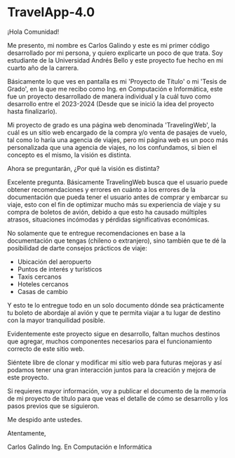 # TravelApp-4.0

¡Hola Comunidad!

Me presento, mi nombre es Carlos Galindo y este es mi primer código desarrollado por mi persona, y quiero explicarte un poco de que trata. Soy estudiante de la Universidad Andrés Bello y este proyecto fue hecho en mi cuarto año de la carrera.

Básicamente lo que ves en pantalla es mi 'Proyecto de Título' o mi 'Tesis de Grado', en la que me recibo como Ing. en Computación e Informática, este fue un proyecto desarrollado de manera individual y la cuál tuvo como desarrollo entre el 2023-2024 (Desde que se inició la idea del proyecto hasta finalizarlo).

Mi proyecto de grado es una página web denominada 'TravelingWeb', la cuál es un sitio web encargado de la compra y/o venta de pasajes de vuelo, tal como lo haría una agencia de viajes, pero mi página web es un poco más personalizada que una agencia de viajes, no los confundamos, si bien el concepto es el mismo, la visión es distinta.

Ahora se preguntarán, ¿Por qué la visión es distinta?

Excelente pregunta. Básicamente TravelingWeb busca que el usuario puede obtener recomendaciones y errores en cuánto a los errores de la documentación que pueda tener el usuario antes de comprar y embarcar su viaje, esto con el fin de optimizar mucho más su experiencia de viaje y su compra de boletos de avión, debido a que esto ha causado múltiples atrasos, situaciones incómodas y pérdidas significativas económicas.

No solamente que te entregue recomendaciones en base a la documentación que tengas (chileno o extranjero), sino también que te dé la posibilidad de darte consejos prácticos de viaje:
- Ubicación del aeropuerto
- Puntos de interés y turísticos
- Taxis cercanos
- Hoteles cercanos
- Casas de cambio

Y esto te lo entregue todo en un solo documento dónde sea prácticamente tu boleto de abordaje al avión y que te permita viajar a tu lugar de destino con la mayor tranquilidad posible.

Evidentemente este proyecto sigue en desarrollo, faltan muchos destinos que agregar, muchos componentes necesarios para el funcionamiento correcto de este sitio web.

Siéntete libre de clonar y modificar mi sitio web para futuras mejoras y así podamos tener una gran interacción juntos para la creación y mejora de este proyecto.

Si requieres mayor información, voy a publicar el documento de la memoria de mi proyecto de título para que veas el detalle de cómo se desarrollo y los pasos previos que se siguieron.

Me despido ante ustedes.

Atentamente,

Carlos Galindo
Ing. En Computación e Informática